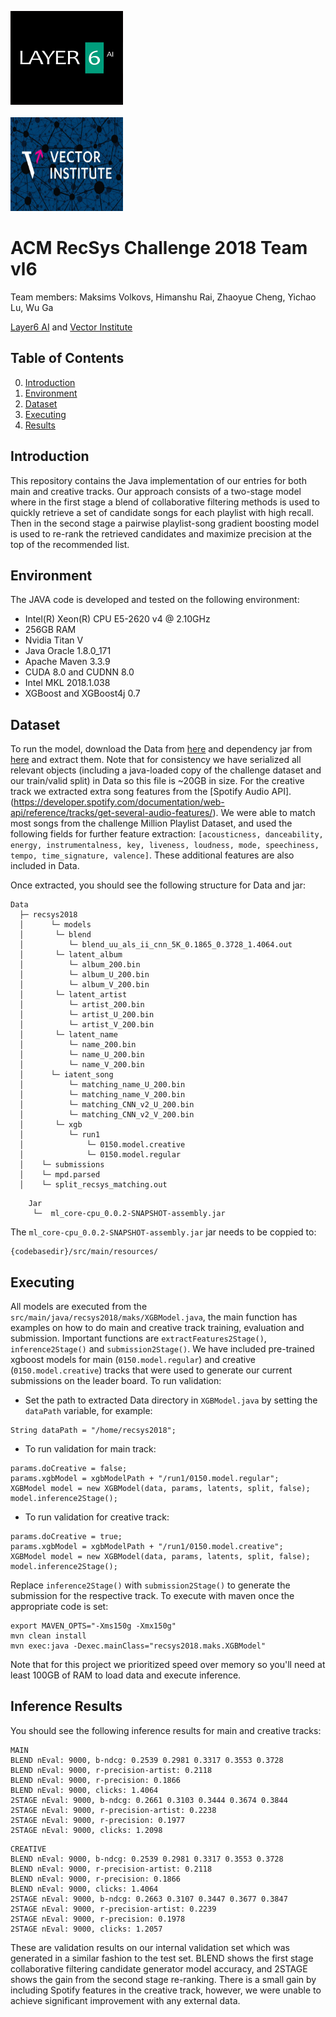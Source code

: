 <p align="left">
<a href="https://layer6.ai/"><img src="https://github.com/himsR/check/blob/master/logos/layer6ai-logo.png" width="180" height="150"></a>
<br/><br/>
<a href="https://vectorinstitute.ai/"><img src="https://github.com/himsR/check/blob/master/logos/vector.jpg" width="180" height="150"></a>
</p>

# ACM RecSys Challenge 2018 Team vl6

Team members: Maksims Volkovs, Himanshu Rai, Zhaoyue Cheng, Yichao Lu, Wu Ga

[Layer6 AI](https://layer6.ai/) and [Vector Institute](https://vectorinstitute.ai/)

## Table of Contents  
0. [Introduction](#intro)  
1. [Environment](#env)
2. [Dataset](#dataset)
2. [Executing](#executing)
4. [Results](#results)

<a name="intro"/>

## Introduction
This repository contains the Java implementation of our entries for both main and creative tracks. Our approach consists of a two-stage model where in the first stage a blend of collaborative filtering methods is used to quickly retrieve a set of candidate songs for each playlist with high recall. Then in the second stage a pairwise playlist-song gradient boosting model is used to re-rank the retrieved candidates and maximize precision at the top of the recommended list.

<a name="env"/>

## Environment
The JAVA code is developed and tested on the following environment:
* Intel(R) Xeon(R) CPU E5-2620 v4 @ 2.10GHz
* 256GB RAM
* Nvidia Titan V
* Java Oracle 1.8.0_171
* Apache Maven 3.3.9
* CUDA 8.0 and CUDNN 8.0
* Intel MKL 2018.1.038
* XGBoost and XGBoost4j 0.7

<a name="dataset"/>

## Dataset
To run the model, download the Data from [here](https://s3.amazonaws.com/public.layer6.ai/RecSys2018/Data.tar.gz)
and dependency jar from [here](https://s3.amazonaws.com/public.layer6.ai/RecSys2018/jar.tar.gz)
and extract them. Note that for consistency we have serialized all relevant objects (including a java-loaded copy of the challenge dataset and our train/valid split) in Data so this file is ~20GB in size. For the creative track we extracted extra song features from the [Spotify Audio API].
(https://developer.spotify.com/documentation/web-api/reference/tracks/get-several-audio-features/). We were able to match most songs from the challenge Million Playlist Dataset, and used the following fields for further feature extraction: `[acousticness, danceability, energy, instrumentalness, key, liveness, loudness, mode, speechiness, tempo, time_signature, valence]`. These additional features are also included in Data.

Once extracted, you should see the following structure for Data and jar:
```
Data
  ├─ recsys2018
  │      └─ models
  │       └─ blend
  │          └─ blend_uu_als_ii_cnn_5K_0.1865_0.3728_1.4064.out
  │       └─ latent_album
  │          └─ album_200.bin
  │          └─ album_U_200.bin
  │          └─ album_V_200.bin
  │       └─ latent_artist
  │          └─ artist_200.bin
  │          └─ artist_U_200.bin
  │          └─ artist_V_200.bin
  │       └─ latent_name
  │          └─ name_200.bin
  │          └─ name_U_200.bin
  │          └─ name_V_200.bin
  │      └─ iatent_song
  │          └─ matching_name_U_200.bin
  │          └─ matching_name_V_200.bin
  │          └─ matching_CNN_v2_U_200.bin
  │          └─ matching_CNN_v2_V_200.bin
  │       └─ xgb
  │          └─ run1
  │              └─ 0150.model.creative
  │              └─ 0150.model.regular
  │    └─ submissions
  │    └─ mpd.parsed
  │    └─ split_recsys_matching.out

```
```
    Jar
     └─  ml_core-cpu_0.0.2-SNAPSHOT-assembly.jar 
```
The `ml_core-cpu_0.0.2-SNAPSHOT-assembly.jar` jar needs to be coppied to:
```
{codebasedir}/src/main/resources/
```

<a name="executing"/>

## Executing
All models are executed from the `src/main/java/recsys2018/maks/XGBModel.java`, the main function has examples on 
how to do main and creative track training, evaluation and submission. Important functions are `extractFeatures2Stage()`, `inference2Stage()` and `submission2Stage()`. We have included pre-trained xgboost models for main (`0150.model.regular`) and creative (`0150.model.creative`) tracks that were used to generate our current submissions on the leader board. To run validation:

* Set the path to extracted Data directory in `XGBModel.java` by setting the `dataPath` variable, for example:
```
String dataPath = "/home/recsys2018";
```

* To run validation for main track:
```
params.doCreative = false;
params.xgbModel = xgbModelPath + "/run1/0150.model.regular";
XGBModel model = new XGBModel(data, params, latents, split, false);
model.inference2Stage();
```
* To run validation for creative track:
```
params.doCreative = true;
params.xgbModel = xgbModelPath + "/run1/0150.model.creative";
XGBModel model = new XGBModel(data, params, latents, split, false);
model.inference2Stage();
```
Replace `inference2Stage()` with `submission2Stage()` to generate the submission for the respective track. To execute with maven once the appropriate code is set:

```
export MAVEN_OPTS="-Xms150g -Xmx150g"
mvn clean install
mvn exec:java -Dexec.mainClass="recsys2018.maks.XGBModel" 
```

Note that for this project we prioritized speed over memory so you'll need at least 100GB of RAM to load data and execute inference.


## Inference Results

You should see the following inference results for main and creative tracks:

```
MAIN
BLEND nEval: 9000, b-ndcg: 0.2539 0.2981 0.3317 0.3553 0.3728
BLEND nEval: 9000, r-precision-artist: 0.2118
BLEND nEval: 9000, r-precision: 0.1866
BLEND nEval: 9000, clicks: 1.4064
2STAGE nEval: 9000, b-ndcg: 0.2661 0.3103 0.3444 0.3674 0.3844
2STAGE nEval: 9000, r-precision-artist: 0.2238
2STAGE nEval: 9000, r-precision: 0.1977
2STAGE nEval: 9000, clicks: 1.2098

```
```
CREATIVE
BLEND nEval: 9000, b-ndcg: 0.2539 0.2981 0.3317 0.3553 0.3728
BLEND nEval: 9000, r-precision-artist: 0.2118
BLEND nEval: 9000, r-precision: 0.1866
BLEND nEval: 9000, clicks: 1.4064
2STAGE nEval: 9000, b-ndcg: 0.2663 0.3107 0.3447 0.3677 0.3847
2STAGE nEval: 9000, r-precision-artist: 0.2239
2STAGE nEval: 9000, r-precision: 0.1978
2STAGE nEval: 9000, clicks: 1.2057

```
These are validation results on our internal validation set which was generated in a similar fashion to the test set. BLEND shows the first stage collaborative filtering candidate generator model accuracy, and 2STAGE shows the gain from the second stage re-ranking. There is a small gain by including Spotify features in the creative track, however, we were unable to achieve significant improvement with any external data.

